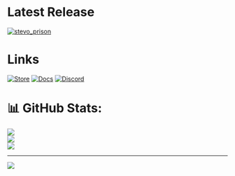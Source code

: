 # Latest Release

[![stevo_prison](https://github.com/user-attachments/assets/d5df0402-227d-49a7-b850-367ce5ff45aa)](https://youtu.be/rPl-2BZCk6g)







# Links

<a href='https://store.stevoscripts.com'>![Store](https://github.com/user-attachments/assets/9cbfd0e8-c8e6-4f38-b956-dd9262d067d2)</a>
<a href='https://docs.stevoscripts.com'>![Docs](https://github.com/user-attachments/assets/563d09cd-f4c9-426c-be95-f5a6c297d266)</a>
<a href='https://discord.gg/stevoscripts'>![Discord](https://github.com/user-attachments/assets/2ac35fc6-6ea3-4d59-bcf4-d9983ca63cdc)</a>



# 📊 GitHub Stats:

![](https://github-readme-stats.vercel.app/api?username=stevoscriptsteam&theme=shadow_blue&hide_border=false&include_all_commits=true&count_private=false)<br/>
![](https://github-readme-streak-stats.herokuapp.com/?user=stevoscriptsteam&theme=shadow_blue&hide_border=false)<br/>
![](https://github-readme-stats.vercel.app/api/top-langs/?username=stevoscriptsteam&theme=shadow_blue&hide_border=false&include_all_commits=true&count_private=true&layout=compact)

---
[![](https://visitcount.itsvg.in/api?id=stevoscriptsteam&icon=0&color=0)](https://visitcount.itsvg.in)



